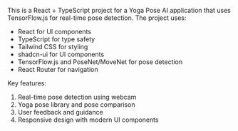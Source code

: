 <!-- Use this file to provide workspace-specific custom instructions to Copilot. For more details, visit https://code.visualstudio.com/docs/copilot/copilot-customization#_use-a-githubcopilotinstructionsmd-file -->

This is a React + TypeScript project for a Yoga Pose AI application that uses TensorFlow.js for real-time pose detection. The project uses:
- React for UI components
- TypeScript for type safety
- Tailwind CSS for styling
- shadcn-ui for UI components
- TensorFlow.js and PoseNet/MoveNet for pose detection
- React Router for navigation

Key features:
1. Real-time pose detection using webcam
2. Yoga pose library and pose comparison
3. User feedback and guidance
4. Responsive design with modern UI components
